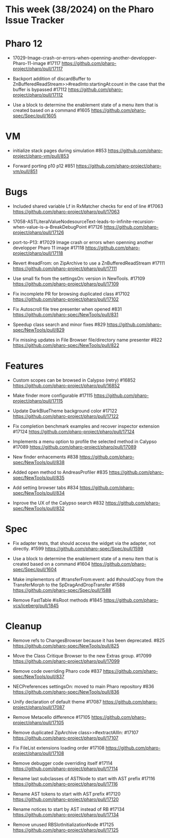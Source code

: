 # This week (38/2024) on the Pharo Issue Tracker


# Pharo 12

- 17029-Image-crash-or-errors-when-openning-another-developper-Pharo-11-image #17117
	https://github.com/pharo-project/pharo/pull/17117
	
- Backport addition of discardBuffer to ZnBufferedReadStream>>#readInto:startingAt:count in the case that the buffer is bypassed #17112
	https://github.com/pharo-project/pharo/pull/17112
	
- Use a block to determine the enablement state of a menu item that is created based on a command #1605
	https://github.com/pharo-spec/Spec/pull/1605

# VM

- initialize stack pages during simulation #853
	https://github.com/pharo-project/pharo-vm/pull/853
	
- Forward porting p10 p12 #851
	https://github.com/pharo-project/pharo-vm/pull/851

# Bugs

- Included shared variable Lf in RxMatcher checks for end of line #17063
	https://github.com/pharo-project/pharo/pull/17063

- 17058-ASTLiteralValueNodesourceText-leads-to-infinite-recursion-when-value-is-a-BreakDebugPoint #17126
	https://github.com/pharo-project/pharo/pull/17126
	
- port-to-P13: #17029 Image crash or errors when openning another developper Pharo 11 image #17118
	https://github.com/pharo-project/pharo/pull/17118

- Revert #readFrom: on ZipArchive to use a ZnBufferedReadStream #17111
	https://github.com/pharo-project/pharo/pull/17111
	
- Use small fix from the settingsOn: version in NewTools. #17109
	https://github.com/pharo-project/pharo/pull/17109
	
- Fix incomplete PR for browsing duplicated class #17102
	https://github.com/pharo-project/pharo/pull/17102
	
- Fix Autoscroll file tree presenter when opened #831
	https://github.com/pharo-spec/NewTools/pull/831
	
- Speedup class search and minor fixes #829
	https://github.com/pharo-spec/NewTools/pull/829
	
- Fix missing updates in File Browser file/directory name presenter #822
	https://github.com/pharo-spec/NewTools/pull/822

# Features

- Custom scopes can be browsed in Calypso (retry) #16852
	https://github.com/pharo-project/pharo/pull/16852

- Make finder more configurable #17115
	https://github.com/pharo-project/pharo/pull/17115

- Update DarkBlueTheme background color #17122
	https://github.com/pharo-project/pharo/pull/17122

- Fix completion benchmark examples and recover inspector extension #17124
	https://github.com/pharo-project/pharo/pull/17124
	
- Implements a menu option to profile the selected method in Calypso #17089
	https://github.com/pharo-project/pharo/pull/17089
	
- New finder enhacements #838
	https://github.com/pharo-spec/NewTools/pull/838

- Added open method to AndreasProfiler #835
	https://github.com/pharo-spec/NewTools/pull/835
	
- Add setting browser tabs #834
	https://github.com/pharo-spec/NewTools/pull/834
	
- Inprove the UX of the Calypso search #832
	https://github.com/pharo-spec/NewTools/pull/832

# Spec

- Fix adapter tests, that should access the widget via the adapter, not directly. #1599
	https://github.com/pharo-spec/Spec/pull/1599
	
- Use a block to determine the enablement state of a menu item that is created based on a command #1604
	https://github.com/pharo-spec/Spec/pull/1604
	
- Make implementors of #transferFrom:event: add #shouldCopy from the TransferMorph to the SpDragAndDropTransfer #1588
	https://github.com/pharo-spec/Spec/pull/1588
	
- Remove FastTable #isRoot methods #1845
	https://github.com/pharo-vcs/iceberg/pull/1845

# Cleanup

- Remove refs to ChangesBrowser because it has been deprecated. #825
	https://github.com/pharo-spec/NewTools/pull/825

- Move the Class Critique Browser to the new Extras group. #17099
	https://github.com/pharo-project/pharo/pull/17099
	
- Remove code overriding Pharo code #837
	https://github.com/pharo-spec/NewTools/pull/837
	
- NECPreferences settingsOn: moved to main Pharo repository #836
	https://github.com/pharo-spec/NewTools/pull/836

- Unify declaration of default theme #17087
	https://github.com/pharo-project/pharo/pull/17087
	
- Remove Metacello difference #17105
	https://github.com/pharo-project/pharo/pull/17105

- Remove duplicated ZipArchive class>>#extractAllIn: #17107
	https://github.com/pharo-project/pharo/pull/17107

- Fix FileList extensions loading order #17108
	https://github.com/pharo-project/pharo/pull/17108

- Remove debugger code overriding itself #17114
	https://github.com/pharo-project/pharo/pull/17114

- Rename last subclasses of ASTNode to start with AST prefix #17116
	https://github.com/pharo-project/pharo/pull/17116

- Rename AST tokens to start with AST prefix #17120
	https://github.com/pharo-project/pharo/pull/17120

- Rename notices to start by AST instead of RB #17134
	https://github.com/pharo-project/pharo/pull/17134
	
- Remove unused RBSlotInitializationNode #17125
	https://github.com/pharo-project/pharo/pull/17125